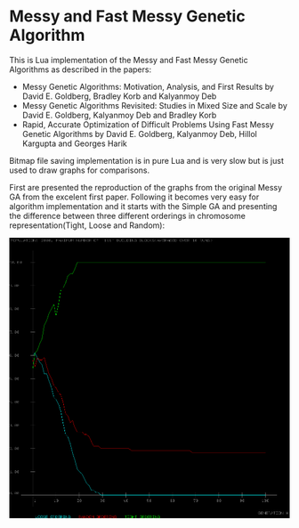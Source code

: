 # Messy and Fast Messy Genetic Algorithm

This is Lua implementation of the Messy and Fast Messy Genetic Algorithms as described in the papers:

  - Messy Genetic Algorithms: Motivation, Analysis, and First Results by David E. Goldberg, Bradley Korb and Kalyanmoy Deb
  - Messy Genetic Algorithms Revisited: Studies in Mixed Size and Scale by David E. Goldberg, Kalyanmoy Deb and Bradley Korb
  - Rapid, Accurate Optimization of Difficult Problems Using Fast Messy Genetic Algorithms by David E. Goldberg, Kalyanmoy Deb, Hillol Kargupta and Georges Harik
  
Bitmap file saving implementation is in pure Lua and is very slow but is just used to draw graphs for comparisons.

First are presented the reproduction of the graphs from the original Messy GA from the excelent first paper. Following it becomes very easy for algorithm implementation and it starts with the Simple GA and presenting the difference between three different orderings in chromosome representation(Tight, Loose and Random):

![](mGA/mGA_SGA_Max.bmp?raw=true "Simple GA and Orderings")

